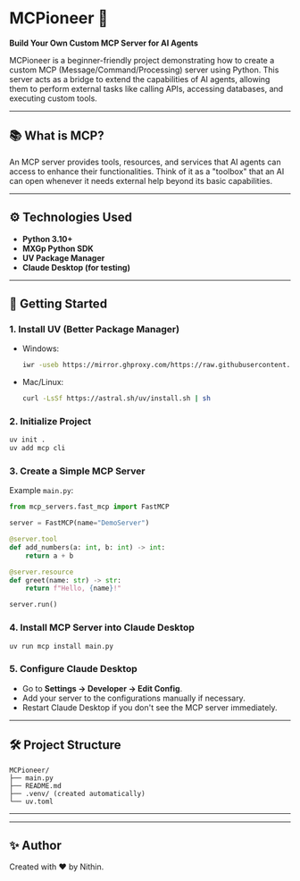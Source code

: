 # MCPioneer 🚀
**Build Your Own Custom MCP Server for AI Agents**

MCPioneer is a beginner-friendly project demonstrating how to create a custom MCP (Message/Command/Processing) server using Python. This server acts as a bridge to extend the capabilities of AI agents, allowing them to perform external tasks like calling APIs, accessing databases, and executing custom tools.

---

## 📚 What is MCP?
An MCP server provides tools, resources, and services that AI agents can access to enhance their functionalities. Think of it as a "toolbox" that an AI can open whenever it needs external help beyond its basic capabilities.

---

## ⚙️ Technologies Used
- **Python 3.10+**
- **MXGp Python SDK**
- **UV Package Manager**
- **Claude Desktop (for testing)**

---

## 🚀 Getting Started

### 1. Install UV (Better Package Manager)
- Windows:
  ```bash
  iwr -useb https://mirror.ghproxy.com/https://raw.githubusercontent.com/astral-sh/uv/main/scripts/install.ps1 | iex
  ```
- Mac/Linux:
  ```bash
  curl -LsSf https://astral.sh/uv/install.sh | sh
  ```

### 2. Initialize Project
```bash
uv init .
uv add mcp cli
```

### 3. Create a Simple MCP Server
Example `main.py`:
```python
from mcp_servers.fast_mcp import FastMCP

server = FastMCP(name="DemoServer")

@server.tool
def add_numbers(a: int, b: int) -> int:
    return a + b

@server.resource
def greet(name: str) -> str:
    return f"Hello, {name}!"

server.run()
```

### 4. Install MCP Server into Claude Desktop
```bash
uv run mcp install main.py
```

### 5. Configure Claude Desktop
- Go to **Settings → Developer → Edit Config**.
- Add your server to the configurations manually if necessary.
- Restart Claude Desktop if you don't see the MCP server immediately.

---

## 🛠️ Project Structure
```
MCPioneer/
├── main.py
├── README.md
├── .venv/ (created automatically)
└── uv.toml
```

---



---

## ✨ Author
Created with ❤️ by Nithin.
